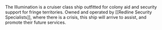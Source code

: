 The Illumination is a cruiser class ship outfitted for colony aid and security support for fringe territories.
Owned and operated by [[Redline Security Specialists]], where there is a crisis, this ship will arrive to assist, and promote their future services.